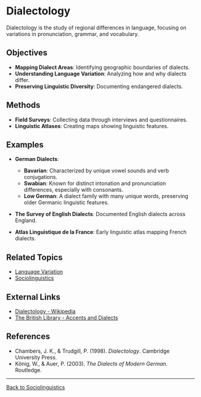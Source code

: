 # Dialectology

Dialectology is the study of regional differences in language, focusing on variations in pronunciation, grammar, and vocabulary.

## Objectives

- **Mapping Dialect Areas**: Identifying geographic boundaries of dialects.
- **Understanding Language Variation**: Analyzing how and why dialects differ.
- **Preserving Linguistic Diversity**: Documenting endangered dialects.

## Methods

- **Field Surveys**: Collecting data through interviews and questionnaires.
- **Linguistic Atlases**: Creating maps showing linguistic features.

## Examples
- **German Dialects**:
  - **Bavarian**: Characterized by unique vowel sounds and verb conjugations.
  - **Swabian**: Known for distinct intonation and pronunciation differences, especially with consonants.
  - **Low German**: A dialect family with many unique words, preserving older Germanic linguistic features.
  
- **The Survey of English Dialects**: Documented English dialects across England.
- **Atlas Linguistique de la France**: Early linguistic atlas mapping French dialects.

## Related Topics

- [Language Variation](Language-Variation.md)
- [Sociolinguistics](Sociolinguistics.md)

## External Links

- [Dialectology - Wikipedia](https://en.wikipedia.org/wiki/Dialectology)
- [The British Library - Accents and Dialects](https://www.bl.uk/british-accents-and-dialects)

## References

- Chambers, J. K., & Trudgill, P. (1998). *Dialectology*. Cambridge University Press.
- König, W., & Auer, P. (2003). *The Dialects of Modern German*. Routledge.

---

[Back to Sociolinguistics](../README.md)
